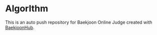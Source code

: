# Algorlthm
This is an auto push repository for Baekjoon Online Judge created with [BaekjoonHub](https://github.com/BaekjoonHub/BaekjoonHub).
